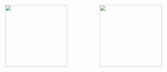<div>
<a href="https://github-readme-stats.vercel.app/api?username=MickDmnts">
  <img height=200 align="left" src="https://github-readme-stats.vercel.app/api?username=MickDmnts" />
</a>
<a href="https://github-readme-stats.vercel.app/api/top-langs/?username=MickDmnts&layout=donut-vertical">
  <img height=200 align="right" src="https://github-readme-stats.vercel.app/api/top-langs?username=MickDmnts&layout=compact&langs_count=8&card_width=320" />
</a>
</div>
